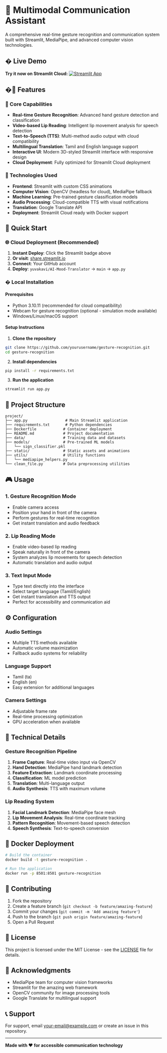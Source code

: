 # 🤖 Multimodal Communication Assistant

A comprehensive real-time gesture recognition and communication system built with Streamlit, MediaPipe, and advanced computer vision technologies.

## � Live Demo

**Try it now on Streamlit Cloud:**
[![Streamlit App](https://static.streamlit.io/badges/streamlit_badge_black_white.svg)](https://share.streamlit.io/yuvakavi/ai-mood-translator/main/app.py)

## �🌟 Features

### 🎯 Core Capabilities
- **Real-time Gesture Recognition**: Advanced hand gesture detection and classification
- **Video-based Lip Reading**: Intelligent lip movement analysis for speech detection
- **Text-to-Speech (TTS)**: Multi-method audio output with cloud compatibility
- **Multilingual Translation**: Tamil and English language support
- **Interactive UI**: Modern 3D-styled Streamlit interface with responsive design
- **Cloud Deployment**: Fully optimized for Streamlit Cloud deployment

### 🔧 Technologies Used
- **Frontend**: Streamlit with custom CSS animations
- **Computer Vision**: OpenCV (headless for cloud), MediaPipe fallback
- **Machine Learning**: Pre-trained gesture classification models
- **Audio Processing**: Cloud-compatible TTS with visual notifications
- **Translation**: Google Translate API
- **Deployment**: Streamlit Cloud ready with Docker support

## 🚀 Quick Start

### 🌐 Cloud Deployment (Recommended)
1. **Instant Deploy**: Click the Streamlit badge above
2. **Or visit**: [share.streamlit.io](https://share.streamlit.io)
3. **Connect**: Your GitHub account
4. **Deploy**: `yuvakavi/AI-Mood-Translator` → `main` → `app.py`

### � Local Installation

#### Prerequisites
- Python 3.10.11 (recommended for cloud compatibility)
- Webcam for gesture recognition (optional - simulation mode available)
- Windows/Linux/macOS support

#### Setup Instructions

1. **Clone the repository**
```bash
git clone https://github.com/yourusername/gesture-recognition.git
cd gesture-recognition
```

2. **Install dependencies**
```bash
pip install -r requirements.txt
```

3. **Run the application**
```bash
streamlit run app.py
```

## 📁 Project Structure

```
project/
├── app.py                 # Main Streamlit application
├── requirements.txt       # Python dependencies
├── Dockerfile            # Container deployment
├── README.md             # Project documentation
├── data/                 # Training data and datasets
├── models/               # Pre-trained ML models
│   └── sign_classifier.pkl
├── static/               # Static assets and animations
├── utils/                # Utility functions
│   └── mediapipe_helpers.py
└── clean_file.py         # Data preprocessing utilities
```

## 🎮 Usage

### 1. Gesture Recognition Mode
- Enable camera access
- Position your hand in front of the camera
- Perform gestures for real-time recognition
- Get instant translation and audio feedback

### 2. Lip Reading Mode
- Enable video-based lip reading
- Speak naturally in front of the camera
- System analyzes lip movements for speech detection
- Automatic translation and audio output

### 3. Text Input Mode
- Type text directly into the interface
- Select target language (Tamil/English)
- Get instant translation and TTS output
- Perfect for accessibility and communication aid

## ⚙️ Configuration

### Audio Settings
- Multiple TTS methods available
- Automatic volume maximization
- Fallback audio systems for reliability

### Language Support
- Tamil (ta)
- English (en)
- Easy extension for additional languages

### Camera Settings
- Adjustable frame rate
- Real-time processing optimization
- GPU acceleration when available

## 🔧 Technical Details

### Gesture Recognition Pipeline
1. **Frame Capture**: Real-time video input via OpenCV
2. **Hand Detection**: MediaPipe hand landmark detection
3. **Feature Extraction**: Landmark coordinate processing
4. **Classification**: ML model prediction
5. **Translation**: Multi-language output
6. **Audio Synthesis**: TTS with maximum volume

### Lip Reading System
1. **Facial Landmark Detection**: MediaPipe face mesh
2. **Lip Movement Analysis**: Real-time coordinate tracking
3. **Pattern Recognition**: Movement-based speech detection
4. **Speech Synthesis**: Text-to-speech conversion

## 🐳 Docker Deployment

```bash
# Build the container
docker build -t gesture-recognition .

# Run the application
docker run -p 8501:8501 gesture-recognition
```

## 🤝 Contributing

1. Fork the repository
2. Create a feature branch (`git checkout -b feature/amazing-feature`)
3. Commit your changes (`git commit -m 'Add amazing feature'`)
4. Push to the branch (`git push origin feature/amazing-feature`)
5. Open a Pull Request

## 📄 License

This project is licensed under the MIT License - see the [LICENSE](LICENSE) file for details.

## 🙏 Acknowledgments

- MediaPipe team for computer vision frameworks
- Streamlit for the amazing web framework
- OpenCV community for image processing tools
- Google Translate for multilingual support

## 📞 Support

For support, email your-email@example.com or create an issue in this repository.

---

**Made with ❤️ for accessible communication technology**
